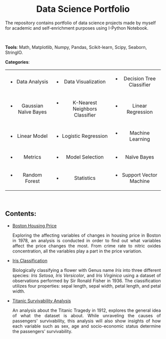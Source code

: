 <div style='text-align: center'>
    <h1>
        <b>Data Science Portfolio</b>
    </h1>
</div>

The repository contains portfolio of data science projects made by myself for academic and self-enrichment purposes using I-Python Notebook. 

<br>

**Tools**: Math, Matplotlib, Numpy, Pandas, Scikit-learn, Scipy, Seaborn, StringIO.

**Categories**: 

<table cellpadding="0" cellspacing="0" border="0" frame=void rules=none style:'text-align: center' style="border: 0px solid transparent;">
    <link rel="stylesheet" type="text/css" media="all" href="stylesheet.css"></link>
    <tr>
        <td class='first' style='text-align: center'><ul><li>Data Analysis</li>
            </ul></td>
        <td class='first' style='text-align: center'><ul>
            <li>Data Visualization</li>
            </ul></td>
        <td class='first' style='text-align: center'><ul>
            <li>Decision Tree Classifier</li></ul></td>
    </tr>
    <tr>
        <td class='second' style='text-align: center'><ul>
            <li>Gaussian Naïve Bayes</li></ul></td> 
        <td class='second' style='text-align: center'><ul>
            <li>K-Nearest Neighbors Classifier</li></ul></td> 
        <td class='second' style='text-align: center'><ul>
            <li>Linear Regression</li></ul></td> 
    </tr>
    <tr>
        <td class='third' style='text-align: center'><ul>
            <li>Linear Model</li></ul></td>
        <td class='third' style='text-align: center'><ul>
            <li>Logistic Regression</li></ul></td>
        <td class='third' style='text-align: center'><ul>
            <li>Machine Learning</li></ul></td>
    </tr>
    <tr>
        <td class='fourth' style='text-align: center'><ul>
            <li>Metrics</li></ul></td>
        <td class='fourth' style='text-align: center'><ul>
            <li>Model Selection</li></ul></td>
        <td class='fourth' style='text-align: center'><ul>
            <li>Naïve Bayes</li></ul></td>
    </tr>
    <tr>
        <td class='fifth' style='text-align: center'><ul>
            <li>Random Forest</li></ul></td>
        <td class='fifth' style='text-align: center'><ul>
            <li>Statistics</li></ul></td>
        <td class='fifth' style='text-align: center'><ul>
            <li>Support Vector Machine</li></ul></td>
    </tr>
     </table>


<br>

## Contents:


- <a href = "https://github.com/fawiyogo001/Data-Science-Portfolio-Python/tree/master/Boston%20Housing%20Price">Boston Housing Price</a>

  <div style="text-align: justify">
      Exploring the affecting variables of changes in housing price in Boston in 1978, an analysis is conducted in order to find out what variables affect the price changes the most. From crime rate to nitric oxides concentration, all the variables play a part in the price variation. 
  </div>

- <a href = "https://github.com/fawiyogo001/Data-Science-Portfolio-Python/tree/master/Iris%20Classification">Iris Classification</a>

  <div style="text-align: justify">Biologically classifying a flower with Genus name <i>Iris</i> into three different species: <i>Iris Setosa</i>, <i>Iris Versicolor</i>, and <i>Iris Virginica</i> using a dataset of observations performed by Sir Ronald Fisher in 1936. The classification utilizes four properties: sepal length, sepal width, petal length, and petal width.
  </div>
  
- <a href = "https://github.com/fawiyogo001/Data-Science-Portfolio-Python/tree/master/Titanic%20Survivability%20Analysis">Titanic Survivability Analysis</a>

  <div style="text-align: justify"> 
      An analysis about the Titanic Tragedy in 1912, explores the general idea of what the dataset is about. While unraveling the causes of passengers' survivability, this analysis will also show insights of how each variable such as sex, age and socio-economic status determine the passengers' survivability. 
  </div>

<br>

